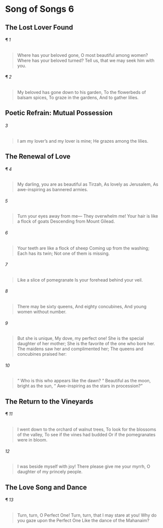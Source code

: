 # Song of Songs 6
## The Lost Lover Found
###### ¶ 1
> Where has your beloved gone,
O most beautiful among women?
Where has your beloved turned?
Tell us, that we may seek him with you.
###### ¶ 2
> My beloved has gone down to his garden,
> To the flowerbeds of balsam spices,
> To graze in the gardens,
> And to gather lilies.
## Poetic Refrain: Mutual Possession
###### 3
> I am my lover’s and my lover is mine;
> He grazes among the lilies.
## The Renewal of Love
###### ¶ 4
> My darling, you are as beautiful as Tirzah,
> As lovely as Jerusalem,
> As awe-inspiring as bannered armies.
###### 5
> Turn your eyes away from me—
> They overwhelm me!
> Your hair is like a flock of goats
> Descending from Mount Gilead.
###### 6
> Your teeth are like a flock of sheep
> Coming up from the washing;
> Each has its twin;
> Not one of them is missing.
###### 7
> Like a slice of pomegranate
> Is your forehead behind your veil.
###### 8
> There may be sixty queens,
> And eighty concubines,
> And young women without number.
###### 9
> But she is unique,
> My dove, my perfect one!
> She is the special daughter of her mother;
> She is the favorite of the one who bore her.
> The maidens saw her and complimented her;
> The queens and concubines praised her:
###### 10
>  “ Who is this who appears like the dawn?
>  “ Beautiful as the moon, bright as the sun,
>  “ Awe-inspiring as the stars in procession?”
## The Return to the Vineyards
###### ¶ 11
> I went down to the orchard of walnut trees,
> To look for the blossoms of the valley,
> To see if the vines had budded
> Or if the pomegranates were in bloom.
###### 12
> I was beside myself with joy!
> There please give me your myrrh,
> O daughter of my princely people.
## The Love Song and Dance
###### ¶ 13
>  Turn, turn, O Perfect One!
Turn, turn, that I may stare at you!
> Why do you gaze upon the Perfect One
> Like the dance of the Mahanaim?
